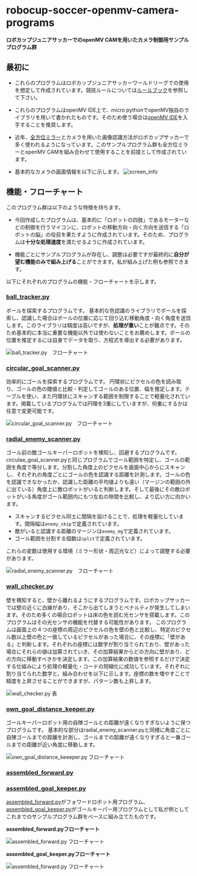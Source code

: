 # robocup-soccer-openmv-camera-programs
__ロボカップジュニアサッカーでのopenMV CAMを用いたカメラ制御用サンプルプログラム群__


## 最初に
- これらのプログラムはロボカップジュニアサッカーワールドリーグでの使用を想定して作成されています。競技ルールについては[ルールブック](https://drive.google.com/file/d/1nENPlAM84UK_o8h0x2WjepuD2egbmoI7/view)を参照して下さい。

- これらのプログラムはopenMV IDE上で、micro pythonでopenMV独自のライブラリを用いて書かれたものです。そのため使う場合は[openMV IDE](https://openmv.io/pages/download)を入手することを推奨します。

- 近年、[全方位ミラー](https://yunit.techblog.jp/archives/70016697.html)とカメラを用いた画像認識方法がロボカップサッカーで多く使われるようになっています。このサンプルプログラム群も全方位ミラーとopenMV CAMを組み合わせて使用することを前提として作成されています。

- 基本的なカメラの画面情報を以下に示します。
![screen_info](./screen_info.png)

## 機能・フローチャート
このプログラム群は以下のような特徴を持ちます。

- 今回作成したプログラムは、基本的に「ロボットの四肢」であるモーターなどの制御を行うマイコンに、ロボットの移動方向・向く方向を送信する「ロボットの脳」の役目を果たすように作成されています。そのため、プログラムは**十分な処理速度**を満たせるように作成されています。

- 機能ごとにサンプルプログラムが存在し、調整は必要ですが最終的に**自分が望む機能のみで組み上げる**ことができます。私が組み上げた例も参照できます。

以下にそれぞれのプログラムの機能・フローチャートを示します。
### [ball_tracker.py](https://github.com/Yohjustk/robocup-soccer-openmv-camera-programs/blob/master/ball_tracker.py)
ボールを探索するプログラムです。
基本的な色認識のライブラリでボールを探索し、認識した場合はボールの位置に応じて回り込む移動角度・向く角度を送信します。このライブラリは精度は高いですが、**処理が重い**ことが難点です。そのため基本的に本当に重要な機能以外では使わないことをお薦めします。ボールの位置を推定するには自身でデータを取り、方程式を導出する必要があります。

![ball_tracker.py　フローチャート](./ball_tracker_flowchart.png)

### [circular_goal_scanner.py](https://github.com/Yohjustk/robocup-soccer-openmv-camera-programs/blob/master/circular_goal_scanner.py)
効率的にゴールを探索するプログラムです。
円環状にピクセルの色を読み取り、ゴールの色の閾値と比較・判定してゴールのある位置、幅を推定します。テーブルを使い、また円環状にスキャンする範囲を制限することで軽量化されています。掲載しているプログラムでは円環を3重にしていますが、何重にするかは任意で変更可能です。

![circular_goal_scanner.py　フローチャート](./circular_goal_scanner_flowchart.png)

### [radial_enemy_scanner.py](https://github.com/Yohjustk/robocup-soccer-openmv-camera-programs/blob/master/radial_enemy_scanner.py)
ゴール前の敵ゴールキーパーロボットを検知し、回避するプログラムです。
circulae_goal_scanner.pyと同じプログラムでゴール範囲を特定し、ゴールの範囲を角度で等分します。分割した角度上のピクセルを画面中心からにスキャンし、それぞれの角度ごとにゴールの色を認識する距離を計測します。ゴールの色を認識できなかったか、認識した距離の平均値よりも遠い（マージンの範囲の外に出ている）角度上に敵ロボットがいると判断します。そして最後にその敵ロボットがいる角度がゴール範囲内にもつ左右の隙間を比較し、より広い方に向かいます。

- スキャンするピクセル同士に間隔を設けることで、処理を軽量化しています。間隔幅は`enemy_skip`で定義されています。
- 敵がいると認識する距離のマージンは`enemy_mg`で定義されています。
- ゴール範囲を分割する個数は`split`で定義されています。

これらの変数は使用する環境（ミラー形状・周辺光など）によって調整する必要があります。


![radial_enemy_scanner.py　フローチャート](./radial_enemy_scanner_flowchart.png)

### [wall_checker.py](https://github.com/Yohjustk/robocup-soccer-openmv-camera-programs/blob/master/wall_checker.py)
壁を検知すると、壁から離れるようにするプログラムです。ロボカップサッカーでは壁の近くに白線があり、そこから出てしまうとペナルティが発生してしまいます。そのため多くの場合ロボットは床の色を読む光センサを搭載します。このプログラムはその光センサの機能を代替する可能性があります。
このプログラムは画面上の４つの座標の周辺のピクセルの色を壁の色と比較し、特定のピクセル数以上壁の色と一致しているピクセルがあった場合に、その座標に「壁がある」と判断します。それぞれの座標には数字が割り当てられており、壁があった場合にそれらの値は加算されていき、その加算結果からどの方向に壁があり、どの方向に移動すべきかを決定します。この加算結果の数値を参照するだけで決定する仕組みにより処理の軽量化・コードの短縮化に成功しています。それぞれに割り当てられた数字と、組み合わせを以下に示します。座標の数を増やすことで精度を上昇させることができますが、パターン数も上昇します。

![wall_checker.py 表](./wall_checker_chart.png)

### [own_goal_distance_keeper.py](https://github.com/Yohjustk/robocup-soccer-openmv-camera-programs/blob/master/own_goal_distance_keeper.py)
ゴールキーパーロボット用の自陣ゴールとの距離が遠くなりすぎないように保つプログラムです。
基本的な部分はradial_enemy_scanner.pyと同様に角度ごとに自陣ゴールまでの距離を計測し、ゴールまでの距離が遠くなりすぎると一番ゴールまでの距離が近い角度に移動します。

![own_goal_distance_keeeper.py フローチャート](./own_goal_distance_keeper_flowchart.png)

### [assembled_forward.py](https://github.com/Yohjustk/robocup-soccer-openmv-camera-programs/blob/master/assembled_forward.py)
### [assembled_goal_keeper.py](https://github.com/Yohjustk/robocup-soccer-openmv-camera-programs/blob/master/assembled_goal_keeper.py)
[assembled_forward.py](https://github.com/Yohjustk/robocup-soccer-openmv-camera-programs/blob/master/assembled_forward.py)がフォワードロボット用プログラム、[assembled_goal_keeper.py]()がゴールキーパー用プログラムとして私が例としてこれまでのサンプルプログラム群をベースに組み立てたものです。

**assembled_forward.pyフローチャート**

![assembled_forward.py フローチャート](./assembled_forward_flowchart.png)

**assembled_goal_keeper.pyフローチャート**

![assembled_forward.py フローチャート](./assembled_forward_flowchart.png)